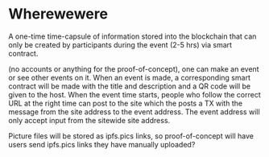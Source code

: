 # Wherewewere
A one-time time-capsule of information stored into the blockchain that can only be created by participants during the event (2-5 hrs) via smart contract.

(no accounts or anything for the proof-of-concept), one can make an event or see other events on it. When an event is made, a corresponding smart contract will be made with the title and description and a QR code will be given to the host. When the event time starts, people who follow the correct URL at the right time can post to the site which the posts a TX with the message from the site address to the event address. The event address will only accept input from the sitewide site address.

Picture files will be stored as ipfs.pics links, so proof-of-concept will have users send ipfs.pics links they have manually uploaded?


